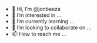 - 👋 Hi, I’m @jonbaeza
- 👀 I’m interested in ...
- 🌱 I’m currently learning ...
- 💞️ I’m looking to collaborate on ...
- 📫 How to reach me ...

<!---
jonbaeza/jonbaeza is a ✨ special ✨ repository because its `README.md` (this file) appears on your GitHub profile.
You can click the Preview link to take a look at your changes.
--->
